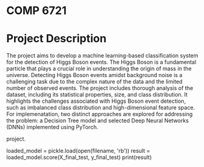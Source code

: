 # COMP 6721

# Project Description
The project aims to develop a machine learning-based classification system for the detection of Higgs Boson events. The Higgs Boson is a fundamental particle that plays a crucial role in understanding the origin of mass in the universe. Detecting Higgs Boson events amidst background noise is a challenging task due to the complex nature of the data and the limited number of observed events.
The project includes thorough analysis of the dataset, including its statistical properties, size, and class distribution. It highlights the challenges associated with Higgs Boson event detection, such as imbalanced class distribution and high-dimensional feature space.
For implemenatation, two distinct approaches are explored for addressing the problem: a Decision Tree model and selected Deep Neural Networks (DNNs) implemented using PyTorch.

project.

loaded_model = pickle.load(open(filename, 'rb'))
result = loaded_model.score(X_final_test, y_final_test)
print(result)
